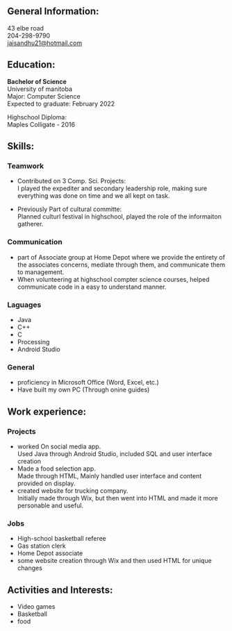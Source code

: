 ## General Information:  
43 elbe road   
204-298-9790  
jaisandhu21@hotmail.com  
## Education:  

**Bachelor of Science**  
University of manitoba   
Major: Computer Science  
Expected to graduate: February 2022  

Highschool Diploma:  
Maples Colligate - 2016

## Skills:  

### Teamwork  
* Contributed on 3 Comp. Sci. Projects:  
I played the expediter and secondary leadership role, making sure everything was done on time and we all kept on task.  

* Previously Part of cultural committe:  
  Planned culturl festival in highschool, played the role of the informaiton gatherer. 

### Communication
* part of Associate group at Home Depot where we provide the entirety of the associates concerns, mediate through them, and communicate them to management.
* When volunteering at highschool compter science courses, helped communicate code in a easy to understand manner. 

### Laguages
* Java
* C++
* C
* Processing
* Android Studio

### General
* proficiency in Microsoft Office (Word, Excel, etc.)
* Have built my own PC (Through onine guides)

## Work experience:  
 
### Projects  
* worked On social media app.  
  Used Java through Android Studio, included SQL and user interface creation
* Made a food selection app.  
  Made through HTML, Mainly handled user interface and content provided on display. 
* created website for trucking company.  
  Initially made through Wix, but then went into HTML and made it more personable and useful.
  
### Jobs
* High-school basketball referee
* Gas station clerk
* Home Depot associate
* some website creation through Wix and then used HTML for unique changes
  

## Activities and Interests:  

* Video games
* Basketball 
* food
  
